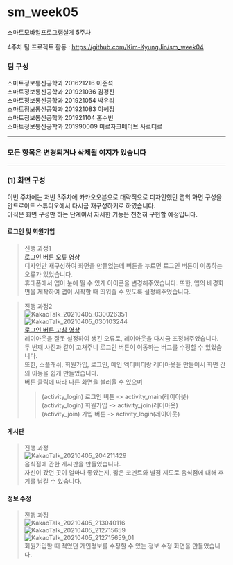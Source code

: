 # sm_week05
스마트모바일프로그램설계 5주차   

4주차 팀 프로젝트 활동 : https://github.com/Kim-KyungJin/sm_week04

### 팀 구성   
스마트정보통신공학과 201621216 이준석   
스마트정보통신공학과 201921036 김경진   
스마트정보통신공학과 201921054 박유리   
스마트정보통신공학과 201921083 이혜정   
스마트정보통신공학과 201921104 홍수빈    
스마트정보통신공학과 201990009 미르자크메더브 사르더르    

   ***   
### 모든 항목은 변경되거나 삭제될 여지가 있습니다   
   ***   

### (1) 화면 구성   

이번 주차에는 저번 3주차에 카카오오븐으로 대략적으로 디자인했던 앱의 화면 구성을 안드로이드 스튜디오에서 다시금 재구성하기로 하였습니다.   
아직은 화면 구성만 하는 단계여서 자세한 기능은 천천히 구현할 예정입니다.   

#### 로그인 및 회원가입   
>진행 과정1   
>[로그인 버튼 오류 영상](https://user-images.githubusercontent.com/57963888/113570612-ae8d2300-964f-11eb-8f60-1ff293280433.mp4 "새탭에서 동영상 재생")   
>디자인만 재구성하여 화면을 만들었는데 버튼을 누르면 로그인 버튼이 이동하는 오류가 있었습니다.   
>휴대폰에서 앱이 눈에 띌 수 있게 아이콘을 변경해주었습니다.
>또한, 앱의 배경화면을 제작하여 앱이 시작할 때 띄워줄 수 있도록 설정해주었습니다.

>진행 과정2   
>![KakaoTalk_20210405_030026351](https://user-images.githubusercontent.com/57963888/113570576-9d441680-964f-11eb-8eab-9343d22cf074.png)
>![KakaoTalk_20210405_030103244](https://user-images.githubusercontent.com/57963888/113570636-b351d700-964f-11eb-982c-82081ef27bbc.png)   
>[로그인 버튼 고침 영상](https://user-images.githubusercontent.com/57963888/113570637-b5b43100-964f-11eb-9ebb-21628dc73342.mp4 "새탭에서 동영상 재생")   
>레이아웃을 잘못 설정하여 생긴 오류로, 레이아웃을 다시금 조정해주었습니다.   
>두 번째 사진과 같이 고쳐주니 로그인 버튼이 이동하는 버그를 수정할 수 있었습니다.   
>또한, 스플래쉬, 회원가입, 로그인, 메인 엑티비티랑 레이아웃을 만들어서 화면 간의 이동을 쉽게 만들었습니다.   
>버튼 클릭에 따라 다른 화면을 불러올 수 있으며 
>>(activity_login) 로그인 버튼 -> activity_main(레이아웃)   
>>(activity_login) 회원가입 ->  activity_join(레이아웃)   
>>(activity_join) 가입 버튼 -> activity_login(레이아웃)   


#### 게시판
>진행 과정   
>![KakaoTalk_20210405_204211429](https://user-images.githubusercontent.com/57963888/113571363-39225200-9651-11eb-9cde-ee700d112580.png)   
>음식점에 관한 게시판을 만들었습니다.   
>자신이 갔던 곳이 얼마나 좋았는지, 짧은 코멘트와 별점 제도로 음식점에 대해 후기를 남길 수 있습니다.   

#### 정보 수정   
>진행 과정   
>![KakaoTalk_20210405_213040116](https://user-images.githubusercontent.com/57963888/113574173-8ce36a00-9656-11eb-85b8-365dd6d14618.png)
>![KakaoTalk_20210405_212715659](https://user-images.githubusercontent.com/57963888/113574179-8ead2d80-9656-11eb-8a6a-6807b26978dd.png)
>![KakaoTalk_20210405_212715659_01](https://user-images.githubusercontent.com/57963888/113574186-9076f100-9656-11eb-8629-2db447053d33.png)     
>회원가입할 때 적었던 개인정보를 수정할 수 있는 정보 수정 화면을 만들었습니다.   


